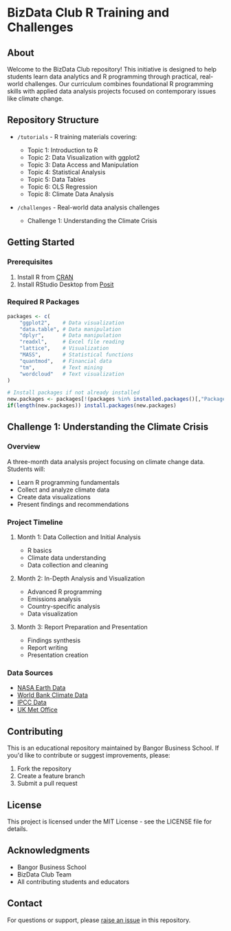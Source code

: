 # BizData Club R Training and Challenges

## About
Welcome to the BizData Club repository! This initiative is designed to help students learn data analytics and R programming through practical, real-world challenges. Our curriculum combines foundational R programming skills with applied data analysis projects focused on contemporary issues like climate change.

## Repository Structure
- `/tutorials` - R training materials covering:
  - Topic 1: Introduction to R
  - Topic 2: Data Visualization with ggplot2
  - Topic 3: Data Access and Manipulation
  - Topic 4: Statistical Analysis
  - Topic 5: Data Tables
  - Topic 6: OLS Regression
  - Topic 8: Climate Data Analysis

- `/challenges` - Real-world data analysis challenges
  - Challenge 1: Understanding the Climate Crisis

## Getting Started

### Prerequisites
1. Install R from [CRAN](https://cran.r-project.org/)
2. Install RStudio Desktop from [Posit](https://posit.co/download/rstudio-desktop/)

### Required R Packages
```R
packages <- c(
    "ggplot2",    # Data visualization
    "data.table", # Data manipulation
    "dplyr",      # Data manipulation
    "readxl",     # Excel file reading
    "lattice",    # Visualization
    "MASS",       # Statistical functions
    "quantmod",   # Financial data
    "tm",         # Text mining
    "wordcloud"   # Text visualization
)

# Install packages if not already installed
new.packages <- packages[!(packages %in% installed.packages()[,"Package"])]
if(length(new.packages)) install.packages(new.packages)
```

## Challenge 1: Understanding the Climate Crisis

### Overview
A three-month data analysis project focusing on climate change data. Students will:
- Learn R programming fundamentals
- Collect and analyze climate data
- Create data visualizations
- Present findings and recommendations

### Project Timeline
1. Month 1: Data Collection and Initial Analysis
   - R basics
   - Climate data understanding
   - Data collection and cleaning

2. Month 2: In-Depth Analysis and Visualization
   - Advanced R programming
   - Emissions analysis
   - Country-specific analysis
   - Data visualization

3. Month 3: Report Preparation and Presentation
   - Findings synthesis
   - Report writing
   - Presentation creation

### Data Sources
- [NASA Earth Data](https://www.earthdata.nasa.gov/learn/find-data)
- [World Bank Climate Data](https://data.worldbank.org/topic/19)
- [IPCC Data](https://www.ipcc-data.org/observ/ddc_co2.html)
- [UK Met Office](https://www.metoffice.gov.uk/research/climate/maps-and-data/uk-and-regional-series)

## Contributing
This is an educational repository maintained by Bangor Business School. If you'd like to contribute or suggest improvements, please:
1. Fork the repository
2. Create a feature branch
3. Submit a pull request

## License
This project is licensed under the MIT License - see the LICENSE file for details.

## Acknowledgments
- Bangor Business School
- BizData Club Team
- All contributing students and educators

## Contact
For questions or support, please [raise an issue](../../issues) in this repository.
